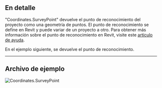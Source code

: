 ## En detalle
"Coordinates.SurveyPoint" devuelve el punto de reconocimiento del proyecto como una geometría de puntos. El punto de reconocimiento se define en Revit y puede variar de un proyecto a otro. Para obtener más información sobre el punto de reconocimiento en Revit, visite este [artículo de ayuda](https://help.autodesk.com/view/RVT/2025/ESP/?guid=GUID-81CB0DD4-DF6E-43A3-AADA-DABC5ED30C6F).

En el ejemplo siguiente, se devuelve el punto de reconocimiento.

___
## Archivo de ejemplo

![Coordinates.SurveyPoint](./Revit.Elements.Coordinates.SurveyPoint_img.jpg)
